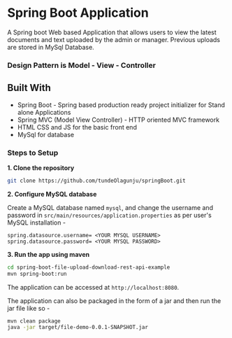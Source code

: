 # Spring Boot Application

A Spring boot Web based Application that allows users to view the latest documents and text uploaded by the admin or manager. Previous uploads are 
stored in MySql Database.

### Design Pattern is Model - View - Controller


## Built With 
 - Spring Boot - Spring based production ready project initializer for Stand alone Applications
 - Spring MVC (Model View Controller) - HTTP oriented MVC framework
 - HTML CSS and JS for the basic front end
 - MySql for database

### Steps to Setup

**1. Clone the repository** 

```bash
git clone https://github.com/tundeOlagunju/springBoot.git
```

**2. Configure MySQL database**

Create a MySQL database named `mysql`, and change the username and password in `src/main/resources/application.properties` as per user's MySQL
installation -

```properties
spring.datasource.username= <YOUR MYSQL USERNAME>
spring.datasource.password= <YOUR MYSQL PASSWORD>
```

**3. Run the app using maven**

```bash
cd spring-boot-file-upload-download-rest-api-example
mvn spring-boot:run
```

The application can be accessed at `http://localhost:8080`.

 The application can also be packaged in the form of a jar and then run the jar file like so -

```bash
mvn clean package
java -jar target/file-demo-0.0.1-SNAPSHOT.jar
```

